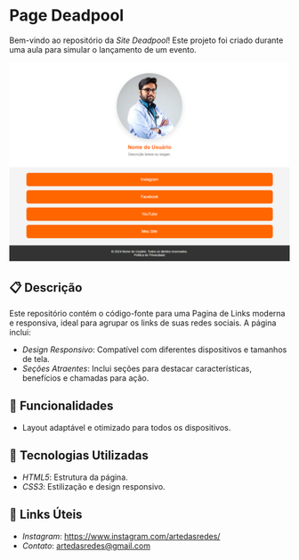 # Page Deadpool

Bem-vindo ao repositório da *Site Deadpool*! Este projeto foi criado durante uma aula para simular o lançamento de um evento.

<img src="/imagens/Pagina de Links (tema orange).png">

## 📋 Descrição

Este repositório contém o código-fonte para uma Pagina de Links moderna e responsiva, ideal para agrupar os links de suas redes sociais. A página inclui:

* *Design Responsivo*: Compatível com diferentes dispositivos e tamanhos de tela.
* *Seções Atraentes*: Inclui seções para destacar características, benefícios e chamadas para ação.

## 🚀 Funcionalidades

* Layout adaptável e otimizado para todos os dispositivos.

## 🔧 Tecnologias Utilizadas

* *HTML5*: Estrutura da página.
* *CSS3*: Estilização e design responsivo.

## 🔗 Links Úteis

* *Instagram*: https://www.instagram.com/artedasredes/
* *Contato*: artedasredes@gmail.com
